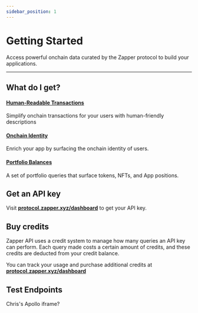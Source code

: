 ```yaml
---
sidebar_position: 1
---
```



# Getting Started


Access powerful onchain data curated by the Zapper protocol to build your applications.

---

## What do I get?

#### [Human-Readable Transactions](/docs/api-intro/Human-Readable%20Transactions)

Simplify onchain transactions for your users with human-friendly descriptions

#### [Onchain Identity](/docs/api-intro/Onchain%20Identity)

Enrich your app by surfacing the onchain identity of users.


#### [Portfolio Balances](/docs/api-intro/Token%20Balances)

A set of portfolio queries that surface tokens, NFTs, and App positions.


## Get an API key

Visit **[protocol.zapper.xyz/dashboard]((https://protocol.zapper.xyz/dashboard))** to get your API key.

## Buy credits

Zapper API uses a credit system to manage how many queries an API key can perform. Each query made costs a certain amount of credits, and these credits are deducted from your credit balance.

You can track your usage and purchase additional credits at **[protocol.zapper.xyz/dashboard]((https://protocol.zapper.xyz/dashboard))**


## Test Endpoints

Chris's Apollo iframe?
